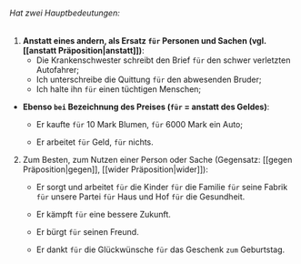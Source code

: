 ###### Hat zwei Hauptbedeutungen:  

1) **Anstatt eines andern, als Ersatz `für` Personen und Sachen (vgl. [[anstatt Präposition|anstatt]])**:
	- Die Krankenschwester schreibt den Brief `für` den schwer verletzten Autofahrer;  
	- Ich unterschreibe die Quittung `für` den abwesenden Bruder;
	- Ich halte ihn `für` einen tüchtigen Menschen;

- **Ebenso `bei` Bezeichnung des Preises (`für` = anstatt des Geldes)**: 
	- Er kaufte `für` 10 Mark Blumen,
			 `für` 6000 Mark ein Auto; 
	
	- Er arbeitet `für` Geld, 
			   `für` nichts.  

2) Zum Besten, zum Nutzen einer Person oder Sache (Gegensatz: [[gegen Präposition|gegen]], [[wider Präposition|wider]]):  
	- Er sorgt und arbeitet  `für` die Kinder
						`für` die Familie
						`für` seine Fabrik
						`für` unsere Partei
						`für` Haus und Hof
						`für` die Gesundheit.
	
	- Er kämpft `für` eine bessere Zukunft.
	- Er bürgt `für` seinen Freund.
	
	- Er dankt  `für` die Glückwünsche
		     `für` das Geschenk `zum` Geburtstag.  
